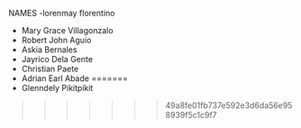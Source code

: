 NAMES
-lorenmay florentino
- Mary Grace Villagonzalo
- Robert John Aguio
- Askia Bernales
- Jayrico Dela Gente
- Christian Paete
- Adrian Earl Abade
=======
- Glenndely Pikitpikit
>>>>>>> 49a8fe01fb737e592e3d6da56e958939f5c1c9f7
